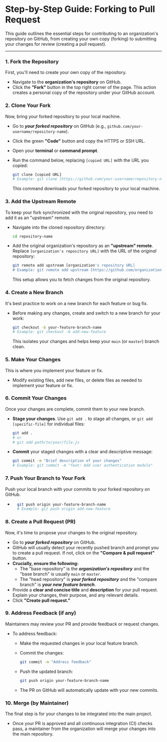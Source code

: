 # Step-by-Step Guide: Forking to Pull Request

This guide outlines the essential steps for contributing to an organization's repository on GitHub, from creating your own copy (forking) to submitting your changes for review (creating a pull request).

---

### 1. Fork the Repository

First, you'll need to create your own copy of the repository.

* Navigate to the **organization's repository** on GitHub.
* Click the **"Fork"** button in the top right corner of the page. This action creates a personal copy of the repository under your GitHub account.

### 2. Clone Your Fork

Now, bring your forked repository to your local machine.

* Go to ***your forked repository*** on GitHub (e.g., `github.com/your-username/repository-name`).
* Click the green **"Code"** button and copy the HTTPS or SSH URL.
* Open your **terminal** or **command prompt**.
* Run the command below, replacing `[copied URL]` with the URL you copied:

    ```bash
    git clone [copied URL]
    # Example: git clone [https://github.com/your-username/repository-name.git](https://github.com/your-username/repository-name.git)
    ```
    This command downloads your forked repository to your local machine.

### 3. Add the Upstream Remote

To keep your fork synchronized with the original repository, you need to add it as an "upstream" remote.

* Navigate into the cloned repository directory:

    ```bash
    cd repository-name
    ```
* Add the original organization's repository as an **"upstream" remote**. Replace `[organization's repository URL]` with the URL of the *original* repository:

    ```bash
    git remote add upstream [organization's repository URL]
    # Example: git remote add upstream [https://github.com/organization/repository-name.git](https://github.com/organization/repository-name.git)
    ```
    This setup allows you to fetch changes from the original repository.

### 4. Create a New Branch

It's best practice to work on a new branch for each feature or bug fix.

* Before making any changes, create and switch to a new branch for your work:

    ```bash
    git checkout -b your-feature-branch-name
    # Example: git checkout -b add-new-feature
    ```
    This isolates your changes and helps keep your `main` (or `master`) branch clean.

### 5. Make Your Changes

This is where you implement your feature or fix.

* Modify existing files, add new files, or delete files as needed to implement your feature or fix.

### 6. Commit Your Changes

Once your changes are complete, commit them to your new branch.

* **Stage your changes**. Use `git add .` to stage all changes, or `git add [specific-file]` for individual files:

    ```bash
    git add .
    # or
    # git add path/to/your/file.js
    ```
* **Commit** your staged changes with a clear and descriptive message:

    ```bash
    git commit -m "Brief description of your changes"
    # Example: git commit -m "feat: Add user authentication module"
    ```

### 7. Push Your Branch to Your Fork

Push your local branch with your commits to your forked repository on GitHub.

* ```bash
    git push origin your-feature-branch-name
    # Example: git push origin add-new-feature
    ```

### 8. Create a Pull Request (PR)

Now, it's time to propose your changes to the original repository.

* Go to ***your forked repository*** on GitHub.
* GitHub will usually detect your recently pushed branch and prompt you to create a pull request. If not, click on the **"Compare & pull request"** button.
* **Crucially, ensure the following:**
    * The "base repository" is the ***organization's repository*** and the "base branch" is usually `main` or `master`.
    * The "head repository" is ***your forked repository*** and the "compare branch" is ***your new feature branch***.
* Provide a **clear and concise title** and **description** for your pull request. Explain your changes, their purpose, and any relevant details.
* Click **"Create pull request."**

### 9. Address Feedback (if any)

Maintainers may review your PR and provide feedback or request changes.

* To address feedback:
    * Make the requested changes in your local feature branch.
    * Commit the changes:

        ```bash
        git commit -m "Address feedback"
        ```
    * Push the updated branch:

        ```bash
        git push origin your-feature-branch-name
        ```
    * The PR on GitHub will automatically update with your new commits.

### 10. Merge (by Maintainer)

The final step is for your changes to be integrated into the main project.

* Once your PR is approved and all continuous integration (CI) checks pass, a maintainer from the organization will merge your changes into the main repository.
